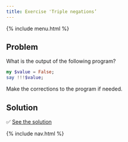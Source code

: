 ```yaml
---
title: Exercise 'Triple negations’
---
```


{% include menu.html %}

## Problem

What is the output of the following program?

```raku
my $value = False;
say !!!$value;
```

Make the corrections to the program if needed.

## Solution

✅ [See the solution](solution)

{% include nav.html %}